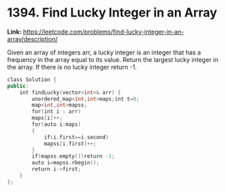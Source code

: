 # 1394. Find Lucky Integer in an Array

**Link:** https://leetcode.com/problems/find-lucky-integer-in-an-array/description/

Given an array of integers arr, a lucky integer is an integer that has a frequency in the array equal to its value. Return the largest lucky integer in the array. If there is no lucky integer return -1.

```cpp
class Solution {
public:
    int findLucky(vector<int>& arr) {
        unordered_map<int,int>maps;int t=0;
        map<int,int>mapss;
        for(int i : arr)
        maps[i]++;
        for(auto i:maps)
        {
            if(i.first==i.second)
            mapss[i.first]++;
        }
        if(mapss.empty())return -1;
        auto i=mapss.rbegin();
        return i->first;
    }
};
```
